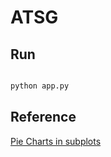 # ATSG

## Run

```python

python app.py

```

## Reference

[Pie Charts in subplots](https://pywebio-charts.pywebio.online/?app=plotly)
